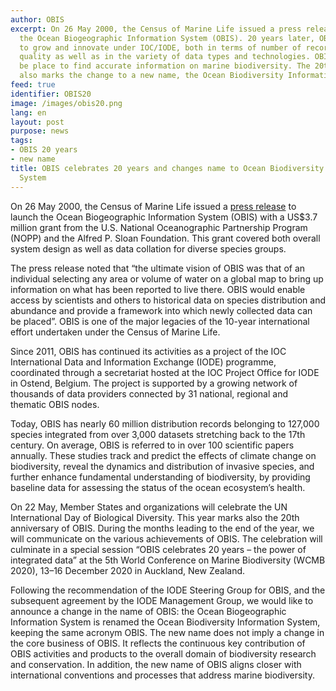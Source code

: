 ```yaml
---
author: OBIS
excerpt: On 26 May 2000, the Census of Marine Life issued a press release to launch
  the Ocean Biogeographic Information System (OBIS). 20 years later, OBIS continues
  to grow and innovate under IOC/IODE, both in terms of number of records, in data
  quality as well as in the variety of data types and technologies. OBIS remains to
  be place to find accurate information on marine biodiversity. The 20th anniversary
  also marks the change to a new name, the Ocean Biodiversity Information System.
feed: true
identifier: OBIS20
image: /images/obis20.png
lang: en
layout: post
purpose: news
tags:
- OBIS 20 years
- new name
title: OBIS celebrates 20 years and changes name to Ocean Biodiversity Information
  System
---
```


<p>On 26 May 2000, the Census of Marine Life issued a <a href="https://obis.org/documents/OBIS%20NOPP%20press%20release.pdf" target="_blank">press release</a> to launch the Ocean Biogeographic Information System (OBIS) with a US$3.7 million grant from the U.S. National Oceanographic Partnership Program (NOPP) and the Alfred P. Sloan Foundation. This grant covered both overall system design as well as data collation for diverse species groups.</p>

<p>The press release noted that “the ultimate vision of OBIS was that of an individual selecting any area or volume of water on a global map to bring up information on what has been reported to live there. OBIS would enable access by scientists and others to historical data on species distribution and abundance and provide a framework into which newly collected data can be placed”. OBIS is one of the major legacies of the 10-year international effort undertaken under the Census of Marine Life.</p>

<p>Since 2011, OBIS has continued its activities as a project of the IOC International Data and Information Exchange (IODE) programme, coordinated through a secretariat hosted at the IOC Project Office for IODE in Ostend, Belgium. The project is supported by a growing network of thousands of data providers connected by 31 national, regional and thematic OBIS nodes.</p>

<p>Today, OBIS has nearly 60 million distribution records belonging to 127,000 species integrated from over 3,000 datasets stretching back to the 17th century. On average, OBIS is referred to in over 100 scientific papers annually. These studies track and predict the effects of climate change on biodiversity, reveal the dynamics and distribution of invasive species, and further enhance fundamental understanding of biodiversity, by providing baseline data for assessing the status of the ocean ecosystem’s health.</p>

<p>On 22 May, Member States and organizations will celebrate the UN International Day of Biological Diversity. This year marks also the 20th anniversary of OBIS. During the months leading to the end of the year, we will communicate on the various achievements of OBIS. The celebration will culminate in a special session “OBIS celebrates 20 years – the power of integrated data” at the 5th World Conference on Marine Biodiversity (WCMB 2020), 13–16 December 2020 in Auckland, New Zealand.</p>

<p>Following the recommendation of the IODE Steering Group for OBIS, and the subsequent agreement by the IODE Management Group, we would like to announce a change in the name of OBIS: the Ocean Biogeographic Information System is renamed the Ocean Biodiversity Information System, keeping the same acronym OBIS. The new name does not imply a change in the core business of OBIS. It reflects the continuous key contribution of OBIS activities and products to the overall domain of biodiversity research and conservation. In addition, the new name of OBIS aligns closer with international conventions and processes that address marine biodiversity.</p>